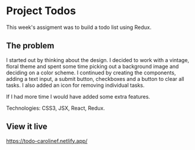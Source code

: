 # Project Todos

This week's assigment was to build a todo list using Redux.

## The problem

I started out by thinking about the design. I decided to work with a vintage, floral theme and spent some time picking out a background image and deciding on a color scheme. I continued by creating the components, adding a text input, a submit button, checkboxes and a button to clear all tasks. I also added an icon for removing individual tasks.

If I had more time I would have added some extra features.

Technologies: CSS3, JSX, React, Redux.

## View it live

https://todo-carolinef.netlify.app/
